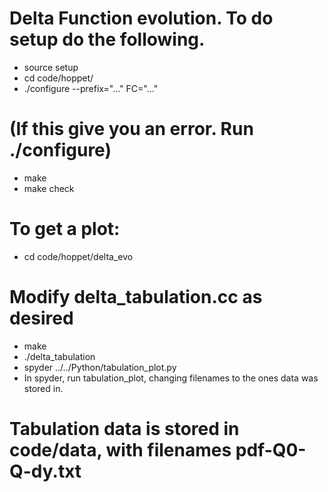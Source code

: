 # Delta Function evolution. To do setup do the following.
- source setup
- cd code/hoppet/
- ./configure --prefix="..."  FC="..."
# (If this give you an error. Run ./configure)
- make
- make check

# To get a plot:
- cd code/hoppet/delta_evo
# Modify delta_tabulation.cc as desired
- make
- ./delta_tabulation
- spyder ../../Python/tabulation_plot.py
- In spyder, run tabulation_plot, changing filenames to the ones data was stored in.
# Tabulation data is stored in code/data, with filenames pdf-Q0-Q-dy.txt
